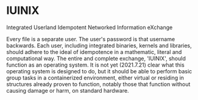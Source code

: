 # IUINIX
Integrated Userland Idempotent Networked Information eXchange

Every file is a separate user.
The user's password is that username backwards.
Each user, including integrated binaries, kernels and libraries, should adhere to the ideal of idempotence in a mathematic, literal and computational way.
The entire and complete exchange, 'IUINIX', should function as an operating system.
It is not yet (2021.7.21) clear what this operating system is designed to do, but it should be able to perform basic group tasks in a containerized environment, either virtual or residing in structures already proven to function, notably those that function without causing damage or harm, on standard hardware.
